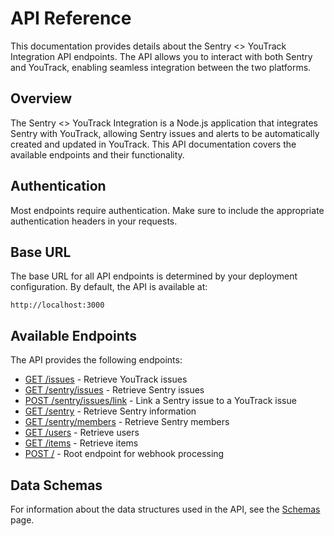 # API Reference

This documentation provides details about the Sentry <> YouTrack Integration API endpoints. The API allows you to interact with both Sentry and YouTrack, enabling seamless integration between the two platforms.

## Overview

The Sentry <> YouTrack Integration is a Node.js application that integrates Sentry with YouTrack, allowing Sentry issues and alerts to be automatically created and updated in YouTrack. This API documentation covers the available endpoints and their functionality.

## Authentication

Most endpoints require authentication. Make sure to include the appropriate authentication headers in your requests.

## Base URL

The base URL for all API endpoints is determined by your deployment configuration. By default, the API is available at:

```
http://localhost:3000
```

## Available Endpoints

The API provides the following endpoints:

- [GET /issues](GET_issues.md) - Retrieve YouTrack issues
- [GET /sentry/issues](GET_sentry_issues.md) - Retrieve Sentry issues
- [POST /sentry/issues/link](POST_sentry_issues_link.md) - Link a Sentry issue to a YouTrack issue
- [GET /sentry](GET_sentry.md) - Retrieve Sentry information
- [GET /sentry/members](GET_sentry_members.md) - Retrieve Sentry members
- [GET /users](GET_users.md) - Retrieve users
- [GET /items](GET_items.md) - Retrieve items
- [POST /](POST_.md) - Root endpoint for webhook processing

## Data Schemas

For information about the data structures used in the API, see the [Schemas](Schemas.md) page.
